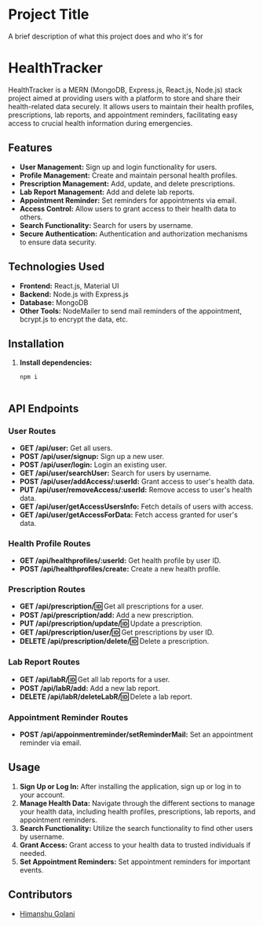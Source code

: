 
# Project Title

A brief description of what this project does and who it's for

# HealthTracker

HealthTracker is a MERN (MongoDB, Express.js, React.js, Node.js) stack project aimed at providing users with a platform to store and share their health-related data securely. It allows users to maintain their health profiles, prescriptions, lab reports, and appointment reminders, facilitating easy access to crucial health information during emergencies.

## Features

- **User Management:** Sign up and login functionality for users.
- **Profile Management:** Create and maintain personal health profiles.
- **Prescription Management:** Add, update, and delete prescriptions.
- **Lab Report Management:** Add and delete lab reports.
- **Appointment Reminder:** Set reminders for appointments via email.
- **Access Control:** Allow users to grant access to their health data to others.
- **Search Functionality:** Search for users by username.
- **Secure Authentication:** Authentication and authorization mechanisms to ensure data security.

## Technologies Used

- **Frontend:** React.js, Material UI
- **Backend:** Node.js with Express.js
- **Database:** MongoDB
- **Other Tools:** NodeMailer to send mail reminders of the appointment, bcrypt.js to encrypt the data, etc.

## Installation

1. **Install dependencies:**
   ```bash
   npm i



## API Endpoints

### User Routes

- **GET /api/user:** Get all users.
- **POST /api/user/signup:** Sign up a new user.
- **POST /api/user/login:** Login an existing user.
- **GET /api/user/searchUser:** Search for users by username.
- **POST /api/user/addAccess/:userId:** Grant access to user's health data.
- **PUT /api/user/removeAccess/:userId:** Remove access to user's health data.
- **GET /api/user/getAccessUsersInfo:** Fetch details of users with access.
- **GET /api/user/getAccessForData:** Fetch access granted for user's data.

### Health Profile Routes

- **GET /api/healthprofiles/:userId:** Get health profile by user ID.
- **POST /api/healthprofiles/create:** Create a new health profile.

### Prescription Routes

- **GET /api/prescription/:id:** Get all prescriptions for a user.
- **POST /api/prescription/add:** Add a new prescription.
- **PUT /api/prescription/update/:id:** Update a prescription.
- **GET /api/prescription/user/:id:** Get prescriptions by user ID.
- **DELETE /api/prescription/delete/:id:** Delete a prescription.

### Lab Report Routes

- **GET /api/labR/:id:** Get all lab reports for a user.
- **POST /api/labR/add:** Add a new lab report.
- **DELETE /api/labR/deleteLabR/:id:** Delete a lab report.

### Appointment Reminder Routes

- **POST /api/appoinmentreminder/setReminderMail:** Set an appointment reminder via email.

## Usage

1. **Sign Up or Log In:** After installing the application, sign up or log in to your account.
2. **Manage Health Data:** Navigate through the different sections to manage your health data, including health profiles, prescriptions, lab reports, and appointment reminders.
3. **Search Functionality:** Utilize the search functionality to find other users by username.
4. **Grant Access:** Grant access to your health data to trusted individuals if needed.
5. **Set Appointment Reminders:** Set appointment reminders for important events.

## Contributors
- [Himanshu Golani](https://github.com/HimanshuGolani)
```